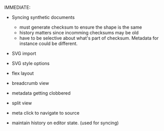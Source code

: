 IMMEDIATE:

* Syncing synthetic documents
  * must generate checksum to ensure the shape is the same
  * history matters since incomming checksums may be old
  * have to be selective about what's part of checksum. Metadata for instance could be different.

* SVG import
* SVG style options
* flex layout
* breadcrumb view
* metadata getting clobbered
* split view
* meta click to navigate to source
* maintain history on editor state. (used for syncing)